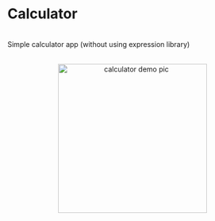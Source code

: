 # Calculator

</br>
Simple calculator app (without using expression library)
</br>
</br>
<p align="center">
  <img src="https://user-images.githubusercontent.com/98664956/230540916-79fc1e3c-ef2c-40ab-982b-7c5509ddcb9a.png" width="300" title="calculator demo pic">
</p>
